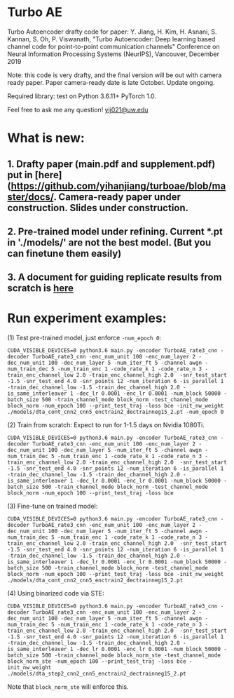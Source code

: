 # Turbo AE
Turbo Autoencoder drafty code for paper: Y. Jiang, H. Kim, H. Asnani, S. Kannan, S. Oh, P. Viswanath, "Turbo Autoencoder: Deep learning based channel code for point-to-point communication channels" Conference on Neural Information Processing Systems (NeurIPS), Vancouver, December 2019

Note: this code is very drafty, and the final version will be out with camera ready paper. Paper camera-ready date is late October. Update ongoing.

Required library: test on Python 3.6.11+ PyTorch 1.0.

Feel free to ask me any question! yij021@uw.edu

# What is new: 
## 1. Drafty paper (main.pdf and supplement.pdf) put in [here](https://github.com/yihanjiang/turboae/blob/master/docs/. Camera-ready paper under construction. Slides under construction.

## 2. Pre-trained model under refining. Current *.pt in './models/' are not the best model. (But you can finetune them easily) 

## 3. A document for guiding replicate results from scratch is [here](https://github.com/yihanjiang/turboae/blob/master/docs/howtos.md)


# Run experiment examples:

(1) Test pre-trained model, just enforce `-num_epoch 0`:

    CUDA_VISIBLE_DEVICES=0 python3.6 main.py -encoder TurboAE_rate3_cnn -decoder TurboAE_rate3_cnn -enc_num_unit 100 -enc_num_layer 2 -dec_num_unit 100 -dec_num_layer 5 -num_iter_ft 5 -channel awgn -num_train_dec 5 -num_train_enc 1 -code_rate_k 1 -code_rate_n 3 -train_enc_channel_low 2.0 -train_enc_channel_high 2.0  -snr_test_start -1.5 -snr_test_end 4.0 -snr_points 12 -num_iteration 6 -is_parallel 1 -train_dec_channel_low -1.5 -train_dec_channel_high 2.0 -is_same_interleaver 1 -dec_lr 0.0001 -enc_lr 0.0001 -num_block 50000 -batch_size 500 -train_channel_mode block_norm -test_channel_mode block_norm -num_epoch 100 --print_test_traj -loss bce -init_nw_weight ./models/dta_cont_cnn2_cnn5_enctrain2_dectrainneg15_2.pt -num_epoch 0

(2) Train from scratch: Expect to run for 1-1.5 days on Nvidia 1080Ti.

    CUDA_VISIBLE_DEVICES=0 python3.6 main.py -encoder TurboAE_rate3_cnn -decoder TurboAE_rate3_cnn -enc_num_unit 100 -enc_num_layer 2 -dec_num_unit 100 -dec_num_layer 5 -num_iter_ft 5 -channel awgn -num_train_dec 5 -num_train_enc 1 -code_rate_k 1 -code_rate_n 3 -train_enc_channel_low 2.0 -train_enc_channel_high 2.0  -snr_test_start -1.5 -snr_test_end 4.0 -snr_points 12 -num_iteration 6 -is_parallel 1 -train_dec_channel_low -1.5 -train_dec_channel_high 2.0 -is_same_interleaver 1 -dec_lr 0.0001 -enc_lr 0.0001 -num_block 50000 -batch_size 500 -train_channel_mode block_norm -test_channel_mode block_norm -num_epoch 100 --print_test_traj -loss bce 

(3) Fine-tune on trained model:

    CUDA_VISIBLE_DEVICES=0 python3.6 main.py -encoder TurboAE_rate3_cnn -decoder TurboAE_rate3_cnn -enc_num_unit 100 -enc_num_layer 2 -dec_num_unit 100 -dec_num_layer 5 -num_iter_ft 5 -channel awgn -num_train_dec 5 -num_train_enc 1 -code_rate_k 1 -code_rate_n 3 -train_enc_channel_low 2.0 -train_enc_channel_high 2.0  -snr_test_start -1.5 -snr_test_end 4.0 -snr_points 12 -num_iteration 6 -is_parallel 1 -train_dec_channel_low -1.5 -train_dec_channel_high 2.0 -is_same_interleaver 1 -dec_lr 0.0001 -enc_lr 0.0001 -num_block 50000 -batch_size 500 -train_channel_mode block_norm -test_channel_mode block_norm -num_epoch 100 --print_test_traj -loss bce -init_nw_weight ./models/dta_cont_cnn2_cnn5_enctrain2_dectrainneg15_2.pt


(4) Using binarized code via STE:

    CUDA_VISIBLE_DEVICES=0 python3.6 main.py -encoder TurboAE_rate3_cnn -decoder TurboAE_rate3_cnn -enc_num_unit 100 -enc_num_layer 2 -dec_num_unit 100 -dec_num_layer 5 -num_iter_ft 5 -channel awgn -num_train_dec 5 -num_train_enc 1 -code_rate_k 1 -code_rate_n 3 -train_enc_channel_low 2.0 -train_enc_channel_high 2.0  -snr_test_start -1.5 -snr_test_end 4.0 -snr_points 12 -num_iteration 6 -is_parallel 1 -train_dec_channel_low -1.5 -train_dec_channel_high 2.0 -is_same_interleaver 1 -dec_lr 0.0001 -enc_lr 0.0001 -num_block 50000 -batch_size 500 -train_channel_mode block_norm_ste -test_channel_mode block_norm_ste -num_epoch 100 --print_test_traj -loss bce -init_nw_weight ./models/dta_step2_cnn2_cnn5_enctrain2_dectrainneg15_2.pt

Note that `block_norm_ste` will enforce this.
